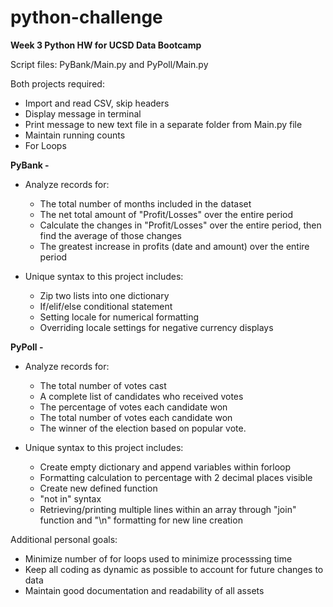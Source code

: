 # python-challenge
**Week 3 Python HW for UCSD Data Bootcamp**

Script files: PyBank/Main.py and PyPoll/Main.py

Both projects required:
- Import and read CSV, skip headers
- Display message in terminal 
- Print message to new text file in a separate folder from Main.py file
- Maintain running counts
- For Loops

**PyBank -**
- Analyze records for:
  - The total number of months included in the dataset
  - The net total amount of "Profit/Losses" over the entire period
  - Calculate the changes in "Profit/Losses" over the entire period, then find the average of those changes
  - The greatest increase in profits (date and amount) over the entire period
    
- Unique syntax to this project includes:
  - Zip two lists into one dictionary
  - If/elif/else conditional statement
  - Setting locale for numerical formatting
  - Overriding locale settings for negative currency displays

**PyPoll -**
- Analyze records for:
  - The total number of votes cast
  - A complete list of candidates who received votes
  - The percentage of votes each candidate won
  - The total number of votes each candidate won
  - The winner of the election based on popular vote.   
    
- Unique syntax to this project includes:
  - Create empty dictionary and append variables within forloop
  - Formatting calculation to percentage with 2 decimal places visible
  - Create new defined function
  - "not in" syntax
  - Retrieving/printing multiple lines within an array through "join" function and "\n" formatting for new line creation
         
Additional personal goals:
- Minimize number of for loops used to minimize processsing time
- Keep all coding as dynamic as possible to account for future changes to data
- Maintain good documentation and readability of all assets
